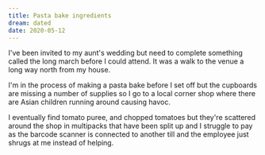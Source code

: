 ```yaml
---
title: Pasta bake ingredients
dream: dated
date: 2020-05-12
---
```


I've been invited to my aunt's <!-- JH --> wedding but need to complete something called the long march before I could attend. It was a walk to the venue a long way north from my house.

I'm in the process of making a pasta bake before I set off but the cupboards are missing a number of supplies so I go to a local corner shop where there are Asian children running around causing havoc.

I eventually find tomato puree, and chopped tomatoes but they're scattered around the shop in multipacks that have been split up and I struggle to pay as the barcode scanner is connected to another till and the employee just shrugs at me instead of helping.